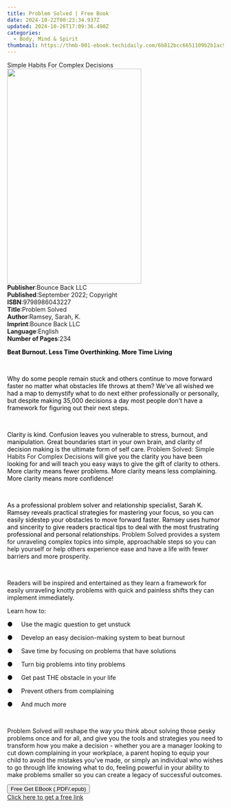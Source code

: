 ```yaml
---
title: Problem Solved | Free Book
date: 2024-10-22T00:23:34.937Z
updated: 2024-10-26T17:09:36.490Z
categories:
  - Body, Mind & Spirit
thumbnail: https://thmb-001-ebook.techidaily.com/6b812bcc6651109b2b1ac97ced916298271308f39f2be4b73df477d6c66c48e7.jpg
---
```

<main id="book-container">
  <div class="flex flex-col">
    <div class="book-brief flex-1 py-6 px-4 sm:p-6 md:py-10 md:px-8">
      <!-- brief-->
      <div class="book-brief-main">Simple Habits For Complex Decisions</div>
    </div>
    <div
      class="book-meta-info flex-1 grid gap-4 col-start-1 col-end-3 row-start-1 sm:mb-6 sm:grid-cols-4 lg:gap-6 lg:col-start-2 lg:row-end-6 lg:row-span-6 lg:mb-0"
    >
      <div
        class="book-meta-info-left place-content-center mt-4 p-4 text-sm leading-6 col-start-2 col-span-2 dark:text-slate-400"
      >
        <img
          class="w-full h-500 object-cover rounded-lg sm:h-255 sm:col-span-2 lg:col-span-full"
          src="https://img-001-ebook.techidaily.com/c0b1fbd53358d59f0e74b7edc9b6167a0d6aaa9d5e852686710b4aa9e4985bce.jpg"
          alt=""
          width="312"
          height="500"
        />
      </div>
      <div
        class="book-meta-info-right mt-2 col-start-1 row-start-2 col-span-3 self-center"
      >
        <!-- meta data  -->
        <div class="flex flex-col px-4 md:px-8">
          <div class="flex-1">
            <strong>Publisher</strong>:<span class="px-2">Bounce Back LLC</span>
          </div>
          <div class="flex-1">
            <strong>Published</strong>:<span class="px-2"
              >September 2022; Copyright</span
            >
          </div>
          <div class="flex-1">
            <strong>ISBN</strong>:<span class="px-2">9798986043227</span>
          </div>
          <div class="flex-1">
            <strong>Title</strong>:<span class="px-2">Problem Solved</span>
          </div>
          <div class="flex-1">
            <strong>Author</strong>:<span class="px-2">Ramsey, Sarah, K.</span>
          </div>
          <div class="flex-1">
            <strong>Imprint</strong>:<span class="px-2">Bounce Back LLC</span>
          </div>
          <div class="flex-1">
            <strong>Language</strong>:<span class="px-2">English</span>
          </div>
          <div class="flex-1">
            <strong>Number of Pages</strong>:<span class="px-2">234</span>
          </div>
        </div>
      </div>
    </div>
    <div class="book-description flex-1 py-6 px-4 sm:p-6 md:py-10 md:px-8">
      <div class="book-description-main">
        <div accordion-content="" id="description">
          <p>
            <strong style="color: rgb(0, 0, 0)"
              >Beat Burnout. Less Time Overthinking. More Time Living</strong
            >
          </p>
          <p><br /></p>
          <p>
            <span style="color: rgb(5, 5, 5)"
              >Why do some people remain stuck and others continue to move
              forward faster no matter what obstacles life throws at
              them?&nbsp;We've all wished we had a map to demystify what to do
              next either professionally or personally, but despite making
              35,000 decisions a day most people don't have a framework for
              figuring out their next steps.
            </span>
          </p>
          <p><span style="color: rgb(5, 5, 5)">&nbsp;</span></p>
          <p>
            <span style="color: rgb(0, 0, 0)">Clarity is kind. </span
            ><span style="color: rgb(5, 5, 5)"
              >Confusion leaves you vulnerable to stress, burnout, and
              manipulation. Great boundaries start in your own brain, and
              clarity of decision making is the ultimate form of self care. </span
            >Problem Solved: Simple Habits For Complex Decisions<span
              style="color: rgb(5, 5, 5)"
            >
              will give you the clarity you have been looking for and will teach
              you easy ways to give the gift of clarity to others. More clarity
              means fewer problems. More clarity means less complaining. More
              clarity means more confidence!</span
            >
          </p>
          <p>&nbsp;</p>
          <p>
            <span style="color: rgb(0, 0, 0)"
              >As a professional problem solver and relationship specialist,
              Sarah K. Ramsey reveals practical strategies for mastering your
              focus, so you can easily sidestep your obstacles to move forward
              faster. Ramsey uses humor and sincerity to give readers practical
              tips to deal with the most frustrating professional and personal
              relationships. </span
            >Problem Solved<span style="color: rgb(15, 17, 17)">
              provides a system for unraveling complex topics into simple,
              approachable steps so you can help yourself or help others
              experience ease and have a life with fewer barriers and more
              prosperity.</span
            >
          </p>
          <p>&nbsp;</p>
          <p>
            <span style="color: rgb(15, 17, 17)"
              >Readers will be inspired and entertained as they learn a
              framework for easily unraveling knotty problems with quick and
              painless shifts they can implement immediately.
            </span>
          </p>
          <p><span style="color: rgb(15, 17, 17)">Learn how to:</span></p>
          <p>
            <span style="color: rgb(15, 17, 17)"
              >●&nbsp;&nbsp;&nbsp;&nbsp;&nbsp;Use the magic question to get
              unstuck</span
            >
          </p>
          <p>
            <span style="color: rgb(15, 17, 17)"
              >●&nbsp;&nbsp;&nbsp;&nbsp;&nbsp;Develop an easy decision-making
              system to beat burnout</span
            >
          </p>
          <p>
            <span style="color: rgb(15, 17, 17)"
              >●&nbsp;&nbsp;&nbsp;&nbsp;&nbsp;Save time by focusing on problems
              that have solutions
            </span>
          </p>
          <p>
            <span style="color: rgb(15, 17, 17)"
              >●&nbsp;&nbsp;&nbsp;&nbsp;&nbsp;Turn big problems into tiny
              problems</span
            >
          </p>
          <p>
            <span style="color: rgb(15, 17, 17)"
              >●&nbsp;&nbsp;&nbsp;&nbsp;&nbsp;Get past THE obstacle in your
              life</span
            >
          </p>
          <p>
            <span style="color: rgb(15, 17, 17)"
              >●&nbsp;&nbsp;&nbsp;&nbsp;&nbsp;Prevent others from complaining
            </span>
          </p>
          <p>
            <span style="color: rgb(15, 17, 17)"
              >●&nbsp;&nbsp;&nbsp;&nbsp;&nbsp;And much more</span
            >
          </p>
          <p><span style="color: rgb(15, 17, 17)">&nbsp;</span></p>
          <p>
            Problem Solved<span style="color: rgb(15, 17, 17)">
              will reshape the way you think about solving those pesky problems
              once and for all, and give you the tools and strategies you need
              to transform how you make a decision - whether you are a manager
              looking to cut down complaining in your workplace, a parent hoping
              to equip your child to avoid the mistakes you've made, or simply
              an individual who wishes to go through life knowing what to do,
              feeling powerful in your ability to make problems smaller so you
              can create a legacy of successful outcomes.</span
            >
          </p>
        </div>
        <div class="accordion-fader"></div>
      </div>
    </div>
    <div class="book-excerpts flex-1 py-6 px-4 sm:p-6 md:py-10 md:px-8"></div>
    <div
      class="book-about-author flex-1 py-6 px-4 sm:p-6 md:py-10 md:px-8"
    ></div>
    <div class="book-free-get flex-1 py-6 px-4 sm:p-6 md:py-10 md:px-8">
      <button
        id="btn-free-get"
        class="bg-blue-500 hover:bg-blue-700 text-white font-bold py-2 px-4 rounded"
      >
        Free Get EBook (.PDF/.epub)
      </button>
      <div id="countdown-display" class="px-2 text-lg mt-2"></div>
      <a
        id="free-link"
        class="hidden bg-blue-500 hover:bg-blue-700 text-white font-bold py-2 px-4 rounded"
        href="https://www.ebooks.com/en-us/book/210673018/problem-solved/ramsey-sarah-k/"
        target="_blank"
        >Click here to get a free link</a
      >
    </div>
    <script>
      let countdownTime = 0;
      let countdownInterval = null;
      document
        .getElementById('btn-free-get')
        .addEventListener('click', startCountdown);
      function startCountdown() {
        countdownTime = new Date().getTime() + 60000 * 3;
        countdownInterval = setInterval(updateCountdown, 1000);
        document.getElementById('btn-free-get').disabled = true;
        document
          .getElementById('btn-free-get')
          .classList.add('bg-gray-500', 'cursor-not-allowed');
      }
      function updateCountdown() {
        let currentTime = new Date().getTime();
        let timeLeft = countdownTime - currentTime;
        let secondsLeft = Math.floor(timeLeft / 1000);
        document.getElementById('countdown-display').innerHTML =
          `Remaining time: ${secondsLeft} seconds.`;
        if (secondsLeft <= 0) {
          clearInterval(countdownInterval);
          document.getElementById('btn-free-get').classList.add('hidden');
          document.getElementById('free-link').classList.remove('hidden');
          document.getElementById('countdown-display').innerHTML = '';
        }
      }
    </script>
  </div>
</main>

<ins class="adsbygoogle"
      style="display:block"
      data-ad-client="ca-pub-7571918770474297"
      data-ad-slot="8358498916"
      data-ad-format="auto"
      data-full-width-responsive="true"></ins>
    